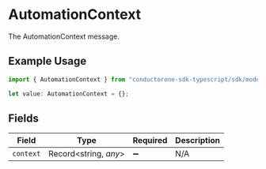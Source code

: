 # AutomationContext

The AutomationContext message.

## Example Usage

```typescript
import { AutomationContext } from "conductorone-sdk-typescript/sdk/models/shared";

let value: AutomationContext = {};
```

## Fields

| Field                 | Type                  | Required              | Description           |
| --------------------- | --------------------- | --------------------- | --------------------- |
| `context`             | Record<string, *any*> | :heavy_minus_sign:    | N/A                   |